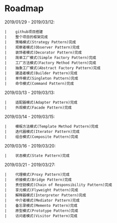 # Roadmap

2019/01/29 - 2019/03/12:

```
|    github项目搭建
|    整个项目的框架完成
|    策略模式(Strategy Pattern)完成
|    观察者模式(Observer Pattern)完成
|    装饰者模式(Decorator Pattern)完成
|    简单工厂模式(Simple Factory Pattern)完成
|    工厂方法模式(Factory Method Pattern)完成
|    抽象工厂模式(Abstract Factory Pattern)完成
|    建造者模式(Builder Pattern)完成
|    单件模式(Singleton Pattern)完成
|    命令模式(Command Pattern)完成
```

2019/03/13 - 2019/03/13:

```
|    适配器模式(Adapter Pattern)完成
|    外观模式(Facade Pattern)完成
```

2019/03/14 - 2019/03/15:

```
|    模板方法模式(Template Method Pattern)完成
|    迭代器模式(Iterator Pattern)完成
|    组合模式(Composite Pattern)完成
```

2019/03/16 - 2019/03/20:

```
|    状态模式(State Pattern)完成
```

2019/03/21 - 2019/03/27:

```
|    代理模式(Proxy Pattern)完成
|    桥接模式(Bridge Pattern)完成
|    责任链模式(Chain of Responsibility Pattern)完成
|    享元模式(Flyweight Pattern)完成
|    解释器模式(Interpreter Pattern)完成
|    中介者模式(Mediator Pattern)完成
|    备忘录模式(Memento Pattern)完成
|    原型模式(Prototype Pattern)完成
|    访问者模式(Visitor Pattern)完成
```
